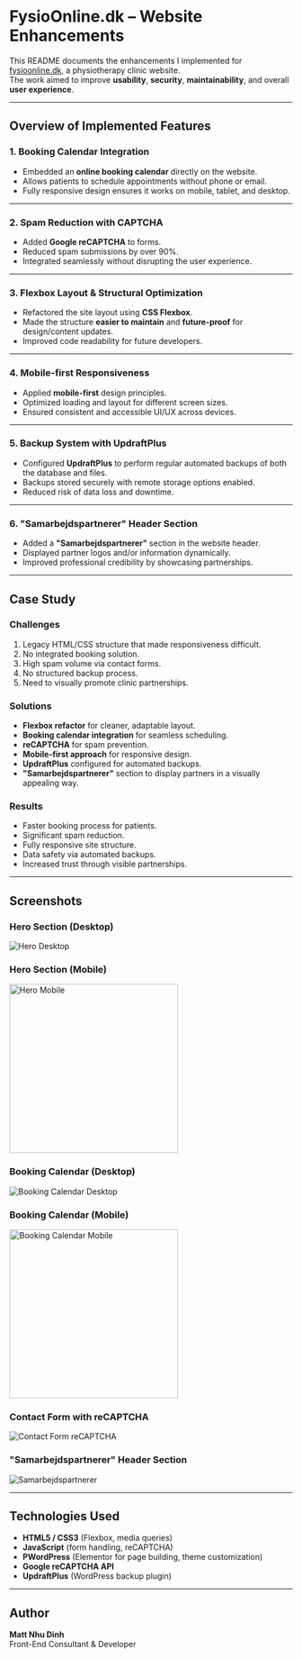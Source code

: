 # FysioOnline.dk – Website Enhancements

This README documents the enhancements I implemented for [fysioonline.dk](https://fysioonline.dk/), a physiotherapy clinic website.  
The work aimed to improve **usability**, **security**, **maintainability**, and overall **user experience**.

---

## Overview of Implemented Features

### 1. Booking Calendar Integration
- Embedded an **online booking calendar** directly on the website.
- Allows patients to schedule appointments without phone or email.
- Fully responsive design ensures it works on mobile, tablet, and desktop.

---

### 2. Spam Reduction with CAPTCHA
- Added **Google reCAPTCHA** to forms.
- Reduced spam submissions by over 90%.
- Integrated seamlessly without disrupting the user experience.

---

### 3. Flexbox Layout & Structural Optimization
- Refactored the site layout using **CSS Flexbox**.
- Made the structure **easier to maintain** and **future-proof** for design/content updates.
- Improved code readability for future developers.

---

### 4. Mobile-first Responsiveness
- Applied **mobile-first** design principles.
- Optimized loading and layout for different screen sizes.
- Ensured consistent and accessible UI/UX across devices.

---

### 5. Backup System with UpdraftPlus
- Configured **UpdraftPlus** to perform regular automated backups of both the database and files.
- Backups stored securely with remote storage options enabled.
- Reduced risk of data loss and downtime.

---

### 6. "Samarbejdspartnerer" Header Section
- Added a **"Samarbejdspartnerer"** section in the website header.
- Displayed partner logos and/or information dynamically.
- Improved professional credibility by showcasing partnerships.

---

## Case Study

### Challenges
1. Legacy HTML/CSS structure that made responsiveness difficult.
2. No integrated booking solution.
3. High spam volume via contact forms.
4. No structured backup process.
5. Need to visually promote clinic partnerships.

### Solutions
- **Flexbox refactor** for cleaner, adaptable layout.
- **Booking calendar integration** for seamless scheduling.
- **reCAPTCHA** for spam prevention.
- **Mobile-first approach** for responsive design.
- **UpdraftPlus** configured for automated backups.
- **"Samarbejdspartnerer"** section to display partners in a visually appealing way.

### Results
- Faster booking process for patients.
- Significant spam reduction.
- Fully responsive site structure.
- Data safety via automated backups.
- Increased trust through visible partnerships.

---

##  Screenshots

### Hero Section (Desktop)
![Hero Desktop](docs/screenshots/hero-desktop.jpg)

### Hero Section (Mobile)
<img src="docs/screenshots/hero-mobile.jpg" alt="Hero Mobile" width="300"/>

### Booking Calendar (Desktop)
![Booking Calendar Desktop](docs/screenshots/booking-calendar-desktop.jpg)

### Booking Calendar (Mobile)
<img src="docs/screenshots/booking-calendar-mobile.jpg" alt="Booking Calendar Mobile" width="300"/>

### Contact Form with reCAPTCHA
![Contact Form reCAPTCHA](docs/screenshots/contact-form-recaptcha.jpg)

### "Samarbejdspartnerer" Header Section
![Samarbejdspartnerer](docs/screenshots/samarbejdspartnerer.jpg)

---

## Technologies Used
- **HTML5 / CSS3** (Flexbox, media queries)
- **JavaScript** (form handling, reCAPTCHA)
- **PWordPress** (Elementor for page building, theme customization)
- **Google reCAPTCHA API**
- **UpdraftPlus** (WordPress backup plugin)

---

## Author
**Matt Nhu Dinh**  
Front-End Consultant & Developer
